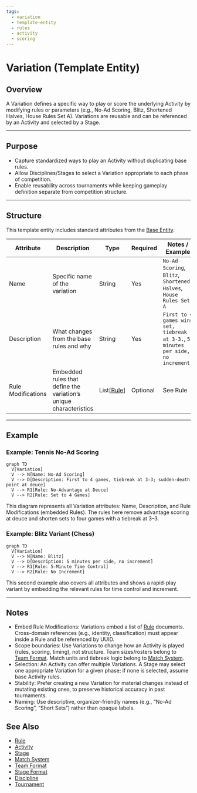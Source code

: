 ```yaml
---
tags:
  - variation
  - template-entity
  - rules
  - activity
  - scoring
---
```


# Variation (Template Entity)

## Overview

A Variation defines a specific way to play or score the underlying Activity by modifying rules or parameters (e.g., No-Ad Scoring, Blitz, Shortened Halves, House Rules Set A). Variations are reusable and can be referenced by an Activity and selected by a Stage.

---

## Purpose

- Capture standardized ways to play an Activity without duplicating base rules.
- Allow Disciplines/Stages to select a Variation appropriate to each phase of competition.
- Enable reusability across tournaments while keeping gameplay definition separate from competition structure.

---

## Structure

This template entity includes standard attributes from the [Base Entity](../../../foundation/base_entity.md).

| Attribute              | Description                                                                   | Type       | Required | Notes / Example                                                                 |
| ---------------------- | ----------------------------------------------------------------------------- | ---------- | -------- | ------------------------------------------------------------------------------- |
| Name                   | Specific name of the variation                                                | String     | Yes      | `No-Ad Scoring`, `Blitz`, `Shortened Halves`, `House Rules Set A`               |
| Description            | What changes from the base rules and why                                      | String     | Yes      | `First to 4 games wins set, tiebreak at 3-3.`, `5 minutes per side, no increment.` |
| Rule Modifications     | Embedded rules that define the variation’s unique characteristics             | List[[Rule](rule.md)] | Optional | See Rule                                          |

---

## Example

### Example: Tennis No-Ad Scoring

```mermaid
graph TD
  V[Variation]
  V --> N[Name: No-Ad Scoring]
  V --> D[Description: First to 4 games, tiebreak at 3-3; sudden-death point at deuce]
  V --> R1[Rule: No-Advantage at Deuce]
  V --> R2[Rule: Set to 4 Games]
```

This diagram represents all Variation attributes: Name, Description, and Rule Modifications (embedded Rules). The rules here remove advantage scoring at deuce and shorten sets to four games with a tiebreak at 3–3.

### Example: Blitz Variant (Chess)

```mermaid
graph TD
  V[Variation]
  V --> N[Name: Blitz]
  V --> D[Description: 5 minutes per side, no increment]
  V --> R1[Rule: 5-Minute Time Control]
  V --> R2[Rule: No Increment]
```

This second example also covers all attributes and shows a rapid-play variant by embedding the relevant rules for time control and increment.

---

## Notes

- Embed Rule Modifications: Variations embed a list of [Rule](rule.md) documents. Cross-domain references (e.g., identity, classification) must appear inside a Rule and be referenced by UUID.
- Scope boundaries: Use Variations to change how an Activity is played (rules, scoring, timing), not structure. Team sizes/rosters belong to [Team Format](../../stage/team_format.md). Match units and tiebreak logic belong to [Match System](../../stage/match_system/match_system.md).
- Selection: An Activity can offer multiple Variations. A Stage may select one appropriate Variation for a given phase; if none is selected, assume base Activity rules.
- Stability: Prefer creating a new Variation for material changes instead of mutating existing ones, to preserve historical accuracy in past tournaments.
- Naming: Use descriptive, organizer-friendly names (e.g., “No-Ad Scoring”, “Short Sets”) rather than opaque labels.

## See Also

- [Rule](rule.md)
- [Activity](../activity.md)
- [Stage](../../stage/stage.md)
- [Match System](../../stage/match_system/match_system.md)
- [Team Format](../../stage/team_format.md)
- [Stage Format](../../stage/stage_format.md)
- [Discipline](../../discipline.md)
- [Tournament](../../../tournament/tournament.md)
